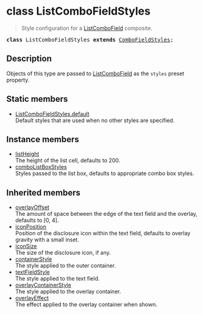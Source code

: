 # class ListComboFieldStyles

> Style configuration for a [ListComboField](ListComboField.md) composite.

<pre class="docgen_signature"><b>class</b> ListComboFieldStyles <b>extends</b> <a href="ComboFieldStyles.md">ComboFieldStyles</a>;</pre>

## Description

Objects of this type are passed to [ListComboField](ListComboField.md) as the `styles` preset property.

## Static members

- [<!--{ref:property}-->ListComboFieldStyles.default](ListComboFieldStyles_default.md) <!--{refchip:static}-->\
    Default styles that are used when no other styles are specified.

## Instance members

- [<!--{ref:property}-->listHeight](ListComboFieldStyles_listHeight.md) \
    The height of the list cell, defaults to 200.
- [<!--{ref:property}-->comboListBoxStyles](ListComboFieldStyles_comboListBoxStyles.md) \
    Styles passed to the list box, defaults to appropriate combo box styles.

## Inherited members

- [<!--{ref:property}-->overlayOffset](ComboFieldStyles_overlayOffset.md) \
    The amount of space between the edge of the text field and the overlay, defaults to [0, 4].
- [<!--{ref:property}-->iconPosition](ComboFieldStyles_iconPosition.md) \
    Position of the disclosure icon within the text field, defaults to overlay gravity with a small inset.
- [<!--{ref:property}-->iconSize](ComboFieldStyles_iconSize.md) \
    The size of the disclosure icon, if any.
- [<!--{ref:property}-->containerStyle](ComboFieldStyles_containerStyle.md) \
    The style applied to the outer container.
- [<!--{ref:property}-->textFieldStyle](ComboFieldStyles_textFieldStyle.md) \
    The style applied to the text field.
- [<!--{ref:property}-->overlayContainerStyle](ComboFieldStyles_overlayContainerStyle.md) \
    The style applied to the overlay container.
- [<!--{ref:property}-->overlayEffect](ComboFieldStyles_overlayEffect.md) \
    The effect applied to the overlay container when shown.
